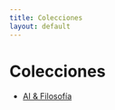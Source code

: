 ```yaml
---
title: Colecciones
layout: default
---
```

# Colecciones

<!-- Lista manual (rápido al inicio). Agrega entradas al crear colecciones. -->
- [AI & Filosofía](/collections/ai-filosofia/)
